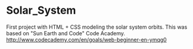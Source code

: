 # Solar_System
First project with HTML + CSS modeling the solar system orbits.
This was based on "Sun Earth and Code" Code Academy. http://www.codecademy.com/en/goals/web-beginner-en-ymqg0
